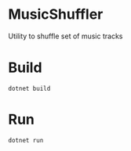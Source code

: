 # MusicShuffler
Utility to shuffle set of music tracks

# Build
```
dotnet build
```

# Run
```
dotnet run
```
